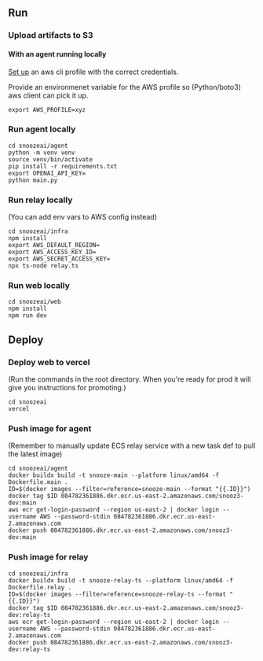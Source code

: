 ## Run

### Upload artifacts to S3 

#### With an agent running locally

[Set up](https://docs.aws.amazon.com/cli/latest/userguide/cli-configure-files.html) an aws cli profile with the correct credentials.

Provide an environmenet variable for the AWS profile so (Python/boto3) aws client can pick it up.

```
export AWS_PROFILE=xyz
```


### Run agent locally
```
cd snoozeai/agent
python -m venv venv
source venv/bin/activate
pip install -r requirements.txt
export OPENAI_API_KEY=
python main.py
```

### Run relay locally
(You can add env vars to AWS config instead)
```
cd snoozeai/infra
npm install
export AWS_DEFAULT_REGION=
export AWS_ACCESS_KEY_ID=
export AWS_SECRET_ACCESS_KEY=
npx ts-node relay.ts
```

### Run web locally
```
cd snoozeai/web
npm install
npm run dev
```

## Deploy

### Deploy web to vercel
(Run the commands in the root directory. When you're ready for prod it will give you instructions for promoting.)
```
cd snoozeai
vercel
```

### Push image for agent
(Remember to manually update ECS relay service with a new task def to pull the latest image)
```
cd snoozeai/agent
docker buildx build -t snooze-main --platform linux/amd64 -f Dockerfile.main . 
ID=$(docker images --filter=reference=snooze-main --format "{{.ID}}")
docker tag $ID 084782361886.dkr.ecr.us-east-2.amazonaws.com/snooz3-dev:main
aws ecr get-login-password --region us-east-2 | docker login --username AWS --password-stdin 084782361886.dkr.ecr.us-east-2.amazonaws.com
docker push 084782361886.dkr.ecr.us-east-2.amazonaws.com/snooz3-dev:main
```

### Push image for relay
```
cd snoozeai/infra
docker buildx build -t snooze-relay-ts --platform linux/amd64 -f Dockerfile.relay . 
ID=$(docker images --filter=reference=snooze-relay-ts --format "{{.ID}}")
docker tag $ID 084782361886.dkr.ecr.us-east-2.amazonaws.com/snooz3-dev:relay-ts
aws ecr get-login-password --region us-east-2 | docker login --username AWS --password-stdin 084782361886.dkr.ecr.us-east-2.amazonaws.com
docker push 084782361886.dkr.ecr.us-east-2.amazonaws.com/snooz3-dev:relay-ts
```

